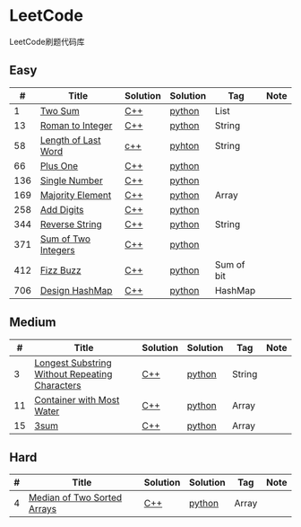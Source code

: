 # LeetCode
LeetCode刷题代码库
## Easy
|  #  | Title   |  Solution  |Solution| Tag |  Note  | 
|-----|-------- | ---------- | ------ | ----|--------|
|1|[Two Sum][1]|[C++][2]|[python][3]|List|
|13|[Roman to Integer][4]|[C++][5]|[python][6]|String|
|58|[Length of Last Word][7]|[c++][8]|[pyhton][9]|String|
|66|[Plus One][10]|[C++][11]|[python][12]||
|136|[Single Number][13]|[C++][14]|[python][15]||
|169|[Majority Element][16]|[C++][17]|[python][18]|Array|
|258|[Add Digits][19]|[C++][20]|[python][21]||
|344|[Reverse String][22]|[C++][23]|[python][24]|String|
|371|[Sum of Two Integers][25]|[C++][26]|[python][27]||
|412|[Fizz Buzz][28]|[C++][29]|[python][30]|Sum of bit|
|706|[Design HashMap][31]|[C++][32]|[python][33]|HashMap|

## Medium
|  #  | Title      |  Solution  |Solution| Tag |  Note  | 
|-----|------------| ---------- | ------ | ----|--------|
|3|[Longest Substring Without Repeating Characters][34]|[C++][35]|[python][36]|String|
|11|[Container with Most Water][37]|[C++][38]|[python][39]|Array|
|15|[3sum][40]|[C++][41]|[python][42]|Array|


## Hard
|  #  | Title      |  Solution  |Solution| Tag |  Note  | 
|-----|------------| ---------- | ------ | ----|--------|
|4|[Median of Two Sorted Arrays][43]|[C++][44]|[python][45]|Array|


  [1]: https://leetcode.com/problems/two-sum/description/
  [2]: ./C++/1/main.cpp
  [3]: ./Python/1.py
  [4]: https://leetcode.com/problems/roman-to-integer/
  [5]: ./C++/13/main.cpp
  [6]: ./Python/13.py
  [7]: https://leetcode.com/problems/length-of-last-word/
  [8]: ./C++/58/main.cpp
  [9]: ./Python/58.py
  [10]: https://leetcode.com/problems/plus-one/description/
  [11]: ./C++/66/main.cpp
  [12]: ./Python/66.py
  [13]: https://leetcode.com/problems/single-number/description/
  [14]: ./C++/136/main.cpp
  [15]: ./Python/136.py
  [16]: https://leetcode.com/problems/majority-element/
  [17]: ./C++/169/main.cpp
  [18]: ./Python/169.py
  [19]: https://leetcode.com/problems/add-digits/description/
  [20]: ./C++/258/main.cpp
  [21]: ./Python/258.py
  [22]: https://leetcode.com/problems/reverse-string/description/
  [23]: ./C++/258/main.cpp
  [24]: ./Python/344.py
  [25]: https://leetcode.com/problems/sum-of-two-integers/description/
  [26]: ./C++/371/main.cpp
  [27]: ./Python/371.py
  [28]: https://leetcode.com/problems/fizz-buzz/
  [29]: ./C++/412/main.cpp
  [30]: ./Python/412.py
  [31]: https://leetcode.com/problems/design-hashmap/description/
  [32]: ./C++/706/main.cpp
  [33]: ./Python/706.py
  [34]: https://leetcode.com/problemset/top-interview-questions/
  [35]: ./C++/3/main.cpp
  [36]: ./Python/3.py
  [37]: https://leetcode.com/problems/container-with-most-water/
  [38]: ./C++/11/main.cpp
  [39]: ./Python/11.py
  [40]: https://leetcode.com/problems/3sum/description/
  [41]: ./C++/15/main.cpp
  [42]: ./Python/15.py
  [43]: https://leetcode.com/problems/median-of-two-sorted-arrays/
  [44]: ./C++/4/main.cpp
  [45]: ./Python/4.py